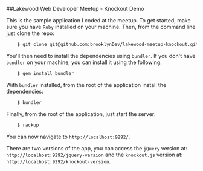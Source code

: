 ##Lakewood Web Developer Meetup - Knockout Demo

This is the sample application I coded at the meetup. To get started, make sure you have `Ruby` installed on your machine. Then, from the command line just clone the repo:

```bash
    $ git clone git@github.com:brooklynDev/lakewood-meetup-knockout.git
```

You'll then need to install the dependencies using `bundler`. If you don't have `bundler` on your machine, you can install it using the following:

```bash
    $ gem install bundler
```

With `bundler` installed, from the root of the application install the dependencies:

```bash
    $ bundler
```

Finally, from the root of the application, just start the server:

```bash
    $ rackup
```

You can now navigate to `http://localhost:9292/`. 

There are two versions of the app, you can access the `jQuery` version at: `http://localhost:9292/jquery-version` and the `knockout.js` version at: `http://localhost:9292/knockout-version`.